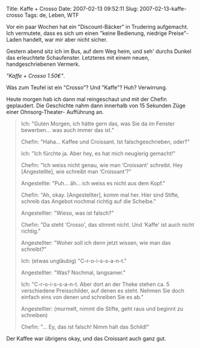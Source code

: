 Title: Kaffe + Crosso
Date: 2007-02-13 09:52:11
Slug: 2007-02-13-kaffe-crosso
Tags: de, Leben, WTF


Vor ein paar Wochen hat ein "Discount-Bäcker" in Trudering aufgemacht. Ich
vermutete, dass es sich um einen "keine Bedienung, niedrige Preise"-Laden
handelt, war mir aber nicht sicher.

Gestern abend sitz ich im Bus, auf dem Weg heim, und seh' durchs Dunkel das
erleuchtete Schaufenster. Letzteres mit einem neuen, handgeschriebenen
Vermerk.

_"Kaffe + Crosso 1.50€"_.

Was zum Teufel ist ein "Crosso"? Und "Kaffe"? Huh? Verwirrung.

Heute morgen hab ich dann mal reingeschaut und mit der Chefin geplaudert. Die
Geschichte nahm dann innerhalb von 15 Sekunden Züge einer Ohnsorg-Theater-
Aufführung an.

> Ich: "Guten Morgen, ich hätte gern das, was Sie da im Fenster bewerben… was
> auch immer das ist."
>
> Chefin: "Haha… Kaffee und Croissant. Ist falschgeschrieben, oder?"
>
> Ich: "Ich fürchte ja. Aber hey, es hat mich neugierig gemacht!"
>
> Chefin: "Ich weiss nicht genau, wie man ‘Croissant' schreibt. Hey
> [Angestellte], wie schreibt man ‘Croissant'?"
>
> Angestellte: "Puh… äh… ich weiss es nicht aus dem Kopf."
>
> Chefin: "Ah, okay. [Angestellter], komm mal her. Hier sind Stifte, schreib
> das Angebot nochmal richtig auf die Scheibe."
>
> Angestellter: "Wieso, was ist falsch?"
>
> Chefin: "Da steht ‘Crosso', das stimmt nicht. Und ‘Kaffe' ist auch nicht
> richtig."
>
> Angestellter: "Woher soll ich denn jetzt wissen, wie man das schreibt?"
>
> Ich: (etwas ungläubig) "C-r-o-i-s-s-a-n-t."
>
> Angestellter: "Was? Nochmal, langsamer."
>
> Ich: "C-r-o-i-s-s-a-n-t. Aber dort an der Theke stehen ca. 5 verschiedene
> Preisschilder, auf denen es steht. Nehmen Sie doch einfach eins von denen und
> schreiben Sie es ab."
>
> Angestellter: (murmelt, nimmt die Stifte, geht raus und beginnt zu
> schreiben)
>
> Chefin: "… Ey, das ist falsch! Nimm halt das Schild!"

Der Kaffee war übrigens okay, und das Croissant auch ganz gut.
